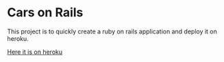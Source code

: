 # Cars on Rails

This project is to quickly create a ruby on rails application and deploy it on heroku.

[Here it is on heroku](https://aqueous-mesa-74579.herokuapp.com/ "Cars on Rails!")
